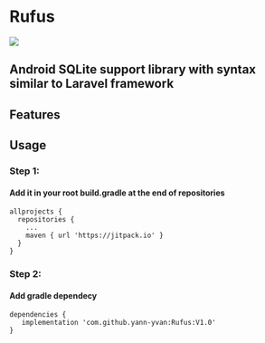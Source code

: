 # Rufus

[![](https://jitpack.io/v/yann-yvan/Rufus.svg)](https://jitpack.io/#yann-yvan/Rufus)

## Android SQLite support library with syntax similar to Laravel framework

## Features

## Usage

### Step 1:
#### Add it in your root build.gradle at the end of repositories
```
allprojects {
  repositories {
	...
	maven { url 'https://jitpack.io' }
  }
}
```

### Step 2:
#### Add gradle dependecy
```
dependencies {
   implementation 'com.github.yann-yvan:Rufus:V1.0'
}
```
